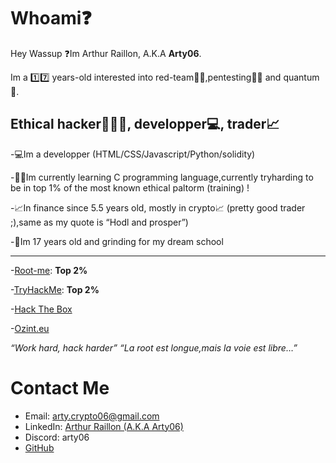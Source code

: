 # Whoami❓

Hey Wassup ❓Im Arthur Raillon, A.K.A **Arty06**.

Im a 1️⃣7️⃣ years-old interested into red-team🐱‍💻,pentesting🐱‍💻 and quantum🚀.

## Ethical hacker👨🏻‍💻, developper💻, trader📈

-💻Im a developper (HTML/CSS/Javascript/Python/solidity)

-👨‍🎓Im currently learning C programming language,currently tryharding to be in top 1% of the most known ethical paltorm (training) !

-📈In finance since 5.5 years old, mostly in crypto📈 (pretty good trader ;),same as my quote is “Hodl and prosper”)

-🚀Im 17 years old and grinding for my dream school

* * * 

-[Root-me](https://root-me.org/Arty06): **Top 2%**

-[TryHackMe](https://tryhackme.com/p/Arty06): **Top 2%**

-[Hack The Box](https://app.hackthebox.com/profile/1052974)

-[Ozint.eu](https://ozint.eu/ozinter/7907/)



*“Work hard, hack harder”*
*“La root est longue,mais la voie est libre…”*


# Contact Me

- Email: arty.crypto06@gmail.com
- LinkedIn: [Arthur Raillon (A.K.A Arty06)](https://www.linkedin.com/in/arthur-raillon-arty-b95b21256/)
- Discord: arty06
- [GitHub](https://github.com/ArtyETH06)
